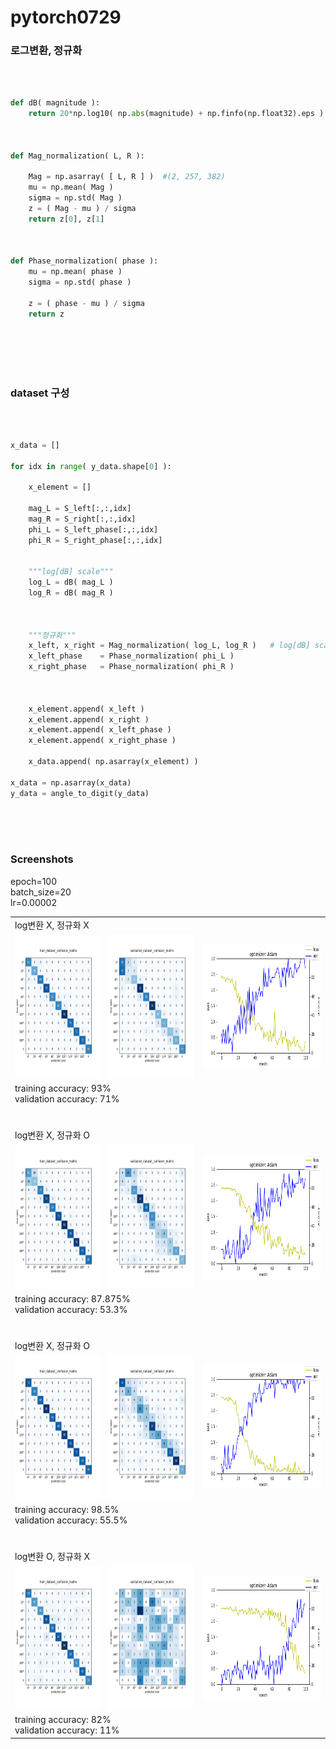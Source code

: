 # pytorch0729


### 로그변환, 정규화
<br>

~~~python

def dB( magnitude ):
    return 20*np.log10( np.abs(magnitude) + np.finfo(np.float32).eps )
    


def Mag_normalization( L, R ):

    Mag = np.asarray( [ L, R ] )  #(2, 257, 382)
    mu = np.mean( Mag )
    sigma = np.std( Mag )
    z = ( Mag - mu ) / sigma
    return z[0], z[1]



def Phase_normalization( phase ):
    mu = np.mean( phase )
    sigma = np.std( phase )
    
    z = ( phase - mu ) / sigma
    return z
    
~~~

<br><br><br>



### dataset 구성

<br>

~~~python

x_data = []

for idx in range( y_data.shape[0] ):
    
    x_element = []
    
    mag_L = S_left[:,:,idx]
    mag_R = S_right[:,:,idx]
    phi_L = S_left_phase[:,:,idx]
    phi_R = S_right_phase[:,:,idx]


    """log[dB] scale"""
    log_L = dB( mag_L )
    log_R = dB( mag_R )



    """정규화"""
    x_left, x_right = Mag_normalization( log_L, log_R )   # log[dB] scale변환 후 정규화
    x_left_phase    = Phase_normalization( phi_L )
    x_right_phase   = Phase_normalization( phi_R )



    x_element.append( x_left )
    x_element.append( x_right )
    x_element.append( x_left_phase )
    x_element.append( x_right_phase )

    x_data.append( np.asarray(x_element) )

x_data = np.asarray(x_data)
y_data = angle_to_digit(y_data)

~~~

<br><br><br>

### Screenshots
epoch=100<br>
batch_size=20<br>
lr=0.00002<br>

<table>
  <tr> 
      <td colspan="4"> log변환 X, 정규화 X </td>
  </tr>

  <tr>
    <td> <img src="https://github.com/Kang-Dong-Hwi/pytorch0729/blob/master/Screenshots/train_dataset_confusion_matrix2903.png", height=230px, width=250px>  </td>
    <td> <img src="https://github.com/Kang-Dong-Hwi/pytorch0729/blob/master/Screenshots/validation_dataset_confusion_matrix2903.png", height=230px, width=250px>  </td>
    <td colspan="2"> <img src="https://github.com/Kang-Dong-Hwi/pytorch0729/blob/master/Screenshots/Adam2903.png", height=200px, width=350px>  </td>
  </tr>
  
  <tr> 
      <td colspan="4">
       training accuracy: 93%<br>
       validation accuracy: 71%<br>
      </td>
  </tr>
  
 
 
 <!-- -->
  <tr> 
      <td colspan="4"><br><br> log변환 X, 정규화 O </td>
  </tr>

  <tr>
    <td> <img src="https://github.com/Kang-Dong-Hwi/pytorch0729/blob/master/Screenshots/train_dataset_confusion_matrix2904.png", height=230px, width=250px>  </td>
    <td> <img src="https://github.com/Kang-Dong-Hwi/pytorch0729/blob/master/Screenshots/validation_dataset_confusion_matrix2904.png", height=230px, width=250px>  </td>
    <td colspan="2"> <img src="https://github.com/Kang-Dong-Hwi/pytorch0729/blob/master/Screenshots/Adam2904.png", height=200px, width=350px>  </td>
  </tr>
  
  <tr> 
      <td colspan="4">
       training accuracy: 87.875%<br>
       validation accuracy: 53.3%<br>
      </td>
  </tr>
  
  
  <!-- -->
  <tr> 
      <td colspan="4"><br><br> log변환 X, 정규화 O </td>
  </tr>
  <tr>
    <td> <img src="https://github.com/Kang-Dong-Hwi/pytorch0729/blob/master/Screenshots/train_dataset_confusion_matrix2906.png", height=230px, width=250px>  </td>
    <td> <img src="https://github.com/Kang-Dong-Hwi/pytorch0729/blob/master/Screenshots/validation_dataset_confusion_matrix2906.png", height=230px, width=250px>  </td>
    <td colspan="2"> <img src="https://github.com/Kang-Dong-Hwi/pytorch0729/blob/master/Screenshots/Adam2906.png", height=200px, width=350px>  </td>
  </tr>

  <tr> 
      <td colspan="4">
       training accuracy: 98.5%<br>
       validation accuracy: 55.5%<br>
      </td>
  </tr>
  
  <tr> 
      <td colspan="4"><br><br> log변환 O, 정규화 X </td>
  </tr>

  <tr>
    <td> <img src="https://github.com/Kang-Dong-Hwi/pytorch0729/blob/master/Screenshots/train_dataset_confusion_matrix2905.png", height=230px, width=250px>  </td>
    <td> <img src="https://github.com/Kang-Dong-Hwi/pytorch0729/blob/master/Screenshots/validation_dataset_confusion_matrix2905.png", height=230px, width=250px>  </td>
    <td colspan="2"> <img src="https://github.com/Kang-Dong-Hwi/pytorch0729/blob/master/Screenshots/Adam2905.png", height=200px, width=350px>  </td>
  </tr>
  
  <tr> 
      <td colspan="4">
       training accuracy: 82%<br>
       validation accuracy: 11%<br>
      </td>
  </tr>
  
</table>
